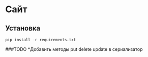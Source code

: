 # Сайт

## Установка
```
pip install -r requirements.txt
```

###TODO
*Добавить методы put delete update в сериализатор
